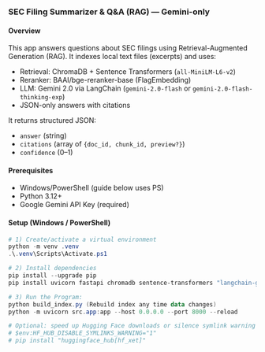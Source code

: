 ### SEC Filing Summarizer & Q&A (RAG) — Gemini-only

#### Overview
This app answers questions about SEC filings using Retrieval-Augmented Generation (RAG). It indexes local text files (excerpts) and uses:
- Retrieval: ChromaDB + Sentence Transformers (`all-MiniLM-L6-v2`)
- Reranker: BAAI/bge-reranker-base (FlagEmbedding)
- LLM: Gemini 2.0 via LangChain (`gemini-2.0-flash` or `gemini-2.0-flash-thinking-exp`)
- JSON-only answers with citations

It returns structured JSON:
- `answer` (string)
- `citations` (array of `{doc_id, chunk_id, preview?}`)
- `confidence` (0–1)

#### Prerequisites
- Windows/PowerShell (guide below uses PS)
- Python 3.12+
- Google Gemini API Key (required)

#### Setup (Windows / PowerShell)
```powershell
# 1) Create/activate a virtual environment
python -m venv .venv
.\.venv\Scripts\Activate.ps1

# 2) Install dependencies
pip install --upgrade pip
pip install uvicorn fastapi chromadb sentence-transformers "langchain-google-genai==2.0.8" "google-generativeai>=0.8.0,<0.9.0" "protobuf>=5.29,<6.0" FlagEmbedding requests

# 3) Run the Program:
python build_index.py (Rebuild index any time data changes)
python -m uvicorn src.app:app --host 0.0.0.0 --port 8000 --reload

# Optional: speed up Hugging Face downloads or silence symlink warning
# $env:HF_HUB_DISABLE_SYMLINKS_WARNING="1"
# pip install "huggingface_hub[hf_xet]"
